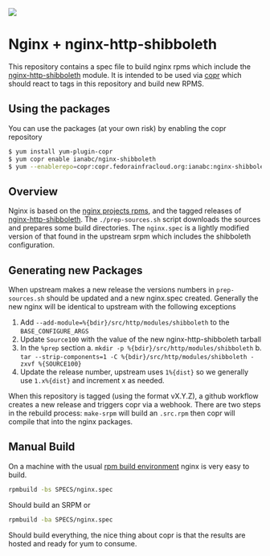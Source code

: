 <a href="https://copr.fedorainfracloud.org/coprs/ianabc/nginx-shibboleth/package/nginx/"><img src="https://copr.fedorainfracloud.org/coprs/ianabc/nginx-shibboleth/package/nginx/status_image/last_build.png" /></a>

# Nginx + nginx-http-shibboleth

This repository contains a spec file to build nginx rpms which include the
[nginx-http-shibboleth](https://github.com/nginx-shib/nginx-http-shibboleth)
module. It is intended to be used via [copr](https://copr.fedorainfracloud.org)
which should react to tags in this repository and build new RPMS. 

## Using the packages

You can use the packages (at your own risk) by enabling the copr repository

```bash
$ yum install yum-plugin-copr
$ yum copr enable ianabc/nginx-shibboleth
$ yum --enablerepo=copr:copr.fedorainfracloud.org:ianabc:nginx-shibboleth install nginx
```

## Overview

Nginx is based on the [nginx projects
rpms](http://nginx.org/en/linux_packages.html#RHEL-CentOS), and the tagged
releases of
[nginx-http-shibboleth](http://github.com/nginx/nginx-http-shibboleth). The
`./prep-sources.sh` script downloads the sources and prepares some build
directories. The `nginx.spec` is a lightly modified version of that found in
the upstream srpm which includes the shibboleth configuration.

## Generating new Packages

When upstream makes a new release the versions numbers in `prep-sources.sh`
should be updated and a new nginx.spec created. Generally the new nginx will be
identical to upstream with the following exceptions

  1. Add `--add-module=%{bdir}/src/http/modules/shibboleth` to the `BASE_CONFIGURE_ARGS`
  2. Update `Source100` with the value of the new nginx-http-shibboleth tarball
  3. In the `%prep` section
    a. `mkdir -p %{bdir}/src/http/modules/shibboleth`
    b. `tar --strip-components=1 -C %{bdir}/src/http/modules/shibboleth -zxvf %{SOURCE100}`
  4. Update the release number, upstream uses `1%{dist}` so we generally use
     `1.x%{dist}` and increment x as needed.

When this repository is tagged (using the format  vX.Y.Z), a github workflow
creates a new release and triggers copr via a webhook. There are two steps in
the rebuild process: `make-srpm` will build an `.src.rpm` then copr will
compile that into the nginx packages.

## Manual Build

On a machine with the usual [rpm build
environment](https://wiki.centos.org/HowTos/SetupRpmBuildEnvironment) nginx is
very easy to build.
```bash
rpmbuild -bs SPECS/nginx.spec
```
Should build an SRPM or 
```bash
rpmbuild -ba SPECS/nginx.spec
```
Should build everything, the nice thing about copr is that the results are
hosted and ready for yum to consume.

